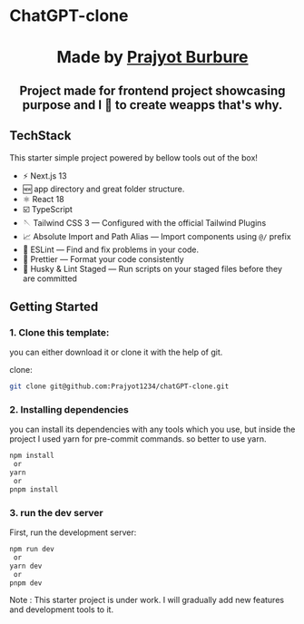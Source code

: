 # ChatGPT-clone

<div align="center">
  <h1>Made by <a href="https://www.linkedin.com/in/prajyot-burbure-6b8643190/">Prajyot Burbure</a></h1>
  <h2>Project made for frontend project showcasing purpose and I 💖 to create weapps that's why.</h2>
</div>

## TechStack

This starter simple project powered by bellow tools out of the box!

- ⚡️ Next.js 13
- 🆕 app directory and great folder structure.
- ⚛️ React 18
- ☑️ TypeScript
- 🪡 Tailwind CSS 3 — Configured with the official Tailwind Plugins
- 📈 Absolute Import and Path Alias — Import components using `@/` prefix
- 📏 ESLint — Find and fix problems in your code.
- 💖 Prettier — Format your code consistently
- 🐶 Husky & Lint Staged — Run scripts on your staged files before they are committed

## Getting Started

### 1. Clone this template:
 you can either download it or clone it with the help of git. 
 
 clone:
 ```bash 
 git clone git@github.com:Prajyot1234/chatGPT-clone.git
 ```

### 2. Installing dependencies 
 you can install its dependencies with any tools which you use, but inside the project I used yarn for pre-commit commands.
   so better to use yarn.

```bash
npm install
 or
yarn
 or
pnpm install
```
### 3. run the dev server
First, run the development server:

```bash
npm run dev
 or
yarn dev
 or
pnpm dev
```
Note : This starter project is under work. I will gradually add new features and development tools to it. 
